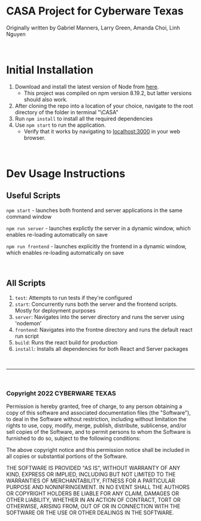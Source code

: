 # CASA Project for Cyberware Texas

Originally written by Gabriel Manners, Larry Green, Amanda Choi, Linh Nguyen

<br>

# Initial Installation
1. Download and install the latest version of Node from [here](https://nodejs.org/en/download/).
    - This project was compiled on npm version 8.19.2, but latter versions should also work. 
2. After cloning the repo into a location of your choice, navigate to the root directory of the folder in terminal "\CASA"
3. Run `npm install` to install all the required dependencies
4. Use `npm start` to run the application. 
    - Verify that it works by navigating to [localhost:3000](localhost:3000) in your web browser. 

<br>  

# Dev Usage Instructions

## Useful Scripts

`npm start` - launches both frontend and server applications in the same command window

`npm run server` - launches explictly the server in a dynamic window, which enables re-loading automatically on save

`npm run frontend` - launches explicitly the frontend in a dynamic window, which enables re-loading automatically on save

<br>

## All Scripts
1. `test`: Attempts to run tests if they're configured
2. `start`: Concurrently runs both the server and the frontend scripts. Mostly for deployment purposes
3. `server`: Navigates into the server directory and runs the server using 'nodemon'
4. `frontend`: Navigates into the frontne directory and runs the default react run script
5. `build`: Runs the react build for production
6. `install`: Installs all dependencies for both React and Server packages

<br>

---


<br>

### Copyright 2022 CYBERWARE TEXAS

Permission is hereby granted, free of charge, to any person obtaining a copy of this software and associated documentation files (the "Software"), to deal in the Software without restriction, including without limitation the rights to use, copy, modify, merge, publish, distribute, sublicense, and/or sell copies of the Software, and to permit persons to whom the Software is furnished to do so, subject to the following conditions:

The above copyright notice and this permission notice shall be included in all copies or substantial portions of the Software.

THE SOFTWARE IS PROVIDED "AS IS", WITHOUT WARRANTY OF ANY KIND, EXPRESS OR IMPLIED, INCLUDING BUT NOT LIMITED TO THE WARRANTIES OF MERCHANTABILITY, FITNESS FOR A PARTICULAR PURPOSE AND NONINFRINGEMENT. IN NO EVENT SHALL THE AUTHORS OR COPYRIGHT HOLDERS BE LIABLE FOR ANY CLAIM, DAMAGES OR OTHER LIABILITY, WHETHER IN AN ACTION OF CONTRACT, TORT OR OTHERWISE, ARISING FROM, OUT OF OR IN CONNECTION WITH THE SOFTWARE OR THE USE OR OTHER DEALINGS IN THE SOFTWARE.